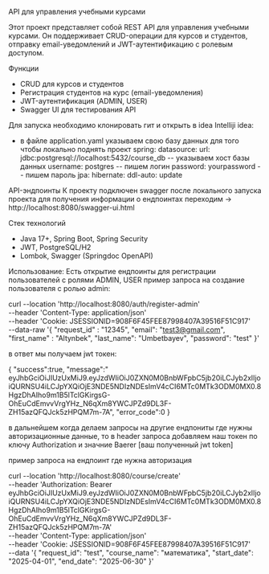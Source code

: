 API для управления учебными курсами

Этот проект представляет собой REST API для управления учебными курсами. Он поддерживает CRUD-операции для курсов и студентов, отправку
email-уведомлений и JWT-аутентификацию с ролевым доступом.

Функции

- CRUD для курсов и студентов
- Регистрация студентов на курс (email-уведомления)
- JWT-аутентификация (ADMIN, USER)
- Swagger UI для тестирования API

Для запуска необходимо клонировать гит и открыть в idea
Intelliji idea:

- в файле application.yaml указываем свою базу данных для того чтобы локально поднять проект
  spring:
  datasource:
  url: jdbc:postgresql://localhost:5432/course_db -- указываем хост базы данных
  username: postgres -- пишем логин
  password: yourpassword -- пишем пароль
  jpa:
  hibernate:
  ddl-auto: update

API-эндпоинты
К проекту подключен swagger после локального запуска проекта для получения информации о ендпоинтах
переходим → http://localhost:8080/swagger-ui.html

Стек технологий

- Java 17+, Spring Boot, Spring Security
- JWT, PostgreSQL/H2
- Lombok, Swagger (Springdoc OpenAPI)

Использование:
Есть открытие ендпоинты для регистрации пользователей с ролями ADMIN, USER
пример запроса на создание пользователя с ролью admin:

curl --location 'http://localhost:8080/auth/register-admin' \
--header 'Content-Type: application/json' \
--header 'Cookie: JSESSIONID=908F6F45FEE87998407A39516F51C917' \
--data-raw '{
"request_id" : "12345",
"email": "test3@gmail.com",
"first_name" : "Altynbek",
"last_name": "Umbetbayev",
"password": "test"
}'

в ответ мы получаем jwt токен:

{
"success":true,
"message":"
eyJhbGciOiJIUzUxMiJ9.eyJzdWIiOiJ0ZXN0M0BnbWFpbC5jb20iLCJyb2xlIjoiQURNSU4iLCJpYXQiOjE3NDE5NDIzNDEsImV4cCI6MTc0MTk3ODM0MX0.8HgzDhAIho9m1B5lTclGKirgsG-OhEuCdEmvvVrgYHz_N6qXm8YWCJPZd9DL3F-ZH15azQFQJck5zHPQM7m-7A",
"error_code":0
}

в дальнейшем когда делаем запросы на другие ендпониты где нужны авторизационные данные, то в header запроса добавляем наш токен по ключу
Authorization и значние Baerer [ваш полученный jwt token]

пример запроса на ендпоинт где нужна авторизация

curl --location 'http://localhost:8080/course/create' \
--header 'Authorization: Bearer
eyJhbGciOiJIUzUxMiJ9.eyJzdWIiOiJ0ZXN0M0BnbWFpbC5jb20iLCJyb2xlIjoiQURNSU4iLCJpYXQiOjE3NDE5NDIzNDEsImV4cCI6MTc0MTk3ODM0MX0.8HgzDhAIho9m1B5lTclGKirgsG-OhEuCdEmvvVrgYHz_N6qXm8YWCJPZd9DL3F-ZH15azQFQJck5zHPQM7m-7A' \
--header 'Content-Type: application/json' \
--header 'Cookie: JSESSIONID=908F6F45FEE87998407A39516F51C917' \
--data '{
"request_id": "test",
"course_name": "математика",
"start_date": "2025-04-01",
"end_date": "2025-06-30"
}'

